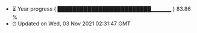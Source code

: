 - ⏳ Year progress { █████████████████████████▁▁▁▁▁ } 83.86 %
- ⏰ Updated on Wed, 03 Nov 2021 02:31:47 GMT

